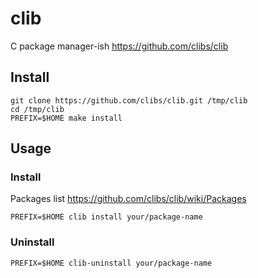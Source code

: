 # clib

C package manager-ish <https://github.com/clibs/clib>

## Install

    git clone https://github.com/clibs/clib.git /tmp/clib
    cd /tmp/clib
    PREFIX=$HOME make install

## Usage

### Install

Packages list <https://github.com/clibs/clib/wiki/Packages>

    PREFIX=$HOME clib install your/package-name

### Uninstall

    PREFIX=$HOME clib-uninstall your/package-name
